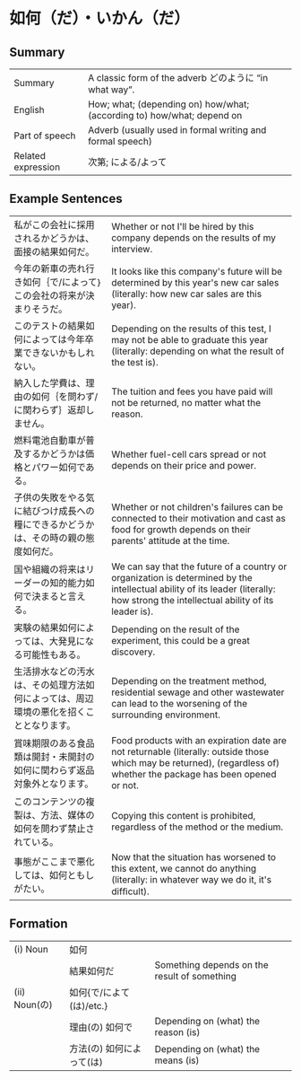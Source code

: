 # 如何（だ）・いかん（だ）

## Summary

<table><tr>   <td>Summary</td>   <td>A classic form of the adverb どのように “in what way”.</td></tr><tr>   <td>English</td>   <td>How; what; (depending on) how/what; (according to) how/what; depend on</td></tr><tr>   <td>Part of speech</td>   <td>Adverb (usually used in formal writing and formal speech)</td></tr><tr>   <td>Related expression</td>   <td>次第; による/よって</td></tr></table>

## Example Sentences

<table><tr>   <td>私がこの会社に採用されるかどうかは、面接の結果如何だ。</td>   <td>Whether or not I'll be hired by this company depends on the results of my interview.</td></tr><tr>   <td>今年の新車の売れ行き如何｛で/によって｝この会社の将来が決まりそうだ。</td>   <td>It looks like this company's future will be determined by this year's new car sales (literally: how new car sales are this year).</td></tr><tr>   <td>このテストの結果如何によっては今年卒業できないかもしれない。</td>   <td>Depending on the results of this test, I may not be able to graduate this year (literally: depending on what the result of the test is).</td></tr><tr>   <td>納入した学費は、理由の如何｛を問わず/に関わらず｝返却しません。</td>   <td>The tuition and fees you have paid will not be returned, no matter what the reason.</td></tr><tr>   <td>燃料電池自動車が普及するかどうかは価格とパワー如何である。</td>   <td>Whether fuel-cell cars spread or not depends on their price and power.</td></tr><tr>   <td>子供の失敗をやる気に結びつけ成長への糧にできるかどうかは、その時の親の態度如何だ。</td>   <td>Whether or not children's failures can be connected to their motivation and cast as food for growth depends on their parents' attitude at the time.</td></tr><tr>   <td>国や組織の将来はリーダーの知的能力如何で決まると言える。</td>   <td>We can say that the future of a country or organization is determined by the intellectual ability of its leader (literally: how strong the intellectual ability of its leader is).</td></tr><tr>   <td>実験の結果如何によっては、大発見になる可能性もある。</td>   <td>Depending on the result of the experiment, this could be a great discovery.</td></tr><tr>   <td>生活排水などの汚水は、その処理方法如何によっては、周辺環境の悪化を招くこととなります。</td>   <td>Depending on the treatment method, residential sewage and other wastewater can lead to the worsening of the surrounding environment.</td></tr><tr>   <td>賞味期限のある食品類は開封・未開封の如何に関わらず返品対象外となります。</td>   <td>Food products with an expiration date are not returnable (literally: outside those which may be returned), (regardless of) whether the package has been opened or not.</td></tr><tr>   <td>このコンテンツの複製は、方法、媒体の如何を問わず禁止されている。</td>   <td>Copying this content is prohibited, regardless of the method or the medium.</td></tr><tr>   <td>事態がここまで悪化しては、如何ともしがたい。</td>   <td>Now that the situation has worsened to this extent, we cannot do anything (literally: in whatever way we do it, it's difﬁcult).</td></tr></table>

## Formation

<table class="table"><tbody><tr class="tr head"><td class="td"><span class="numbers">(i)</span> <span class="bold">Noun</span></td><td class="td"><span class="concept">如何</span></td><td class="td"></td></tr><tr class="tr"><td class="td"></td><td class="td"><span>結果</span><span class="concept">如何</span><span>だ</span></td><td class="td"><span>Something depends on the result of something</span></td></tr><tr class="tr head"><td class="td"><span class="numbers">(ii)</span> <span class="bold">Noun(の)</span> </td><td class="td"><span class="concept">如何</span><span>{で/によて(は)/etc.}</span></td><td class="td"></td></tr><tr class="tr"><td class="td"></td><td class="td"><span>理由(の)</span> <span class="concept">如何</span><span>で</span></td><td class="td"><span>Depending on (what) the reason (is)</span> </td></tr><tr class="tr"><td class="td"></td><td class="td"><span>方法(の)</span> <span class="concept">如何</span><span>によって(は)</span> </td><td class="td"><span>Depending on (what) the means (is)</span> </td></tr></tbody></table>

